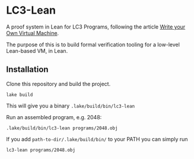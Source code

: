 # LC3-Lean

A proof system in Lean for LC3 Programs, following the article [Write your Own Virtual Machine](https://www.jmeiners.com/lc3-vm/#what-is-a-virtual-machine-).

The purpose of this is to build formal verification tooling for a low-level Lean-based VM, in Lean.

## Installation 

Clone this repository and build the project.

```
lake build
```

This will give you a binary `.lake/build/bin/lc3-lean`

Run an assembled program, e.g. 2048:

```
.lake/build/bin/lc3-lean programs/2048.obj
```

If you add `path-to-dir/.lake/build/bin/` to your PATH you can simply run 

```
lc3-lean programs/2048.obj
```

